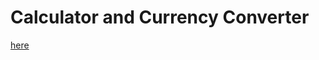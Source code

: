 # **Calculator and Currency Converter**

[here](https://github.com/bharathkukka/WebDev-AI-Projects/tree/main/Calculator-CurrencyConverter)
